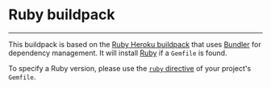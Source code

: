 # Ruby buildpack
----------------

This buildpack is based on the [Ruby Heroku buildpack](https://github.com/heroku/heroku-buildpack-ruby)
that uses [Bundler](http://bundler.io/) for dependency management. It will
install [Ruby](https://www.ruby-lang.org/en) if a `Gemfile` is found.

To specify a Ruby version, please use the [`ruby` directive](http://bundler.io/v1.6/gemfile_ruby.html)
of your project's `Gemfile`.
